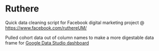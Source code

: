 # Ruthere

Quick data cleaning script for Facebook digital marketing project @ https://www.facebook.com/ruthereUM/

Pulled cohort data out of column names to make a more digestable data frame for [Google Data Studio dashboard](https://datastudio.google.com/s/iHA0ZwyD0-U)
